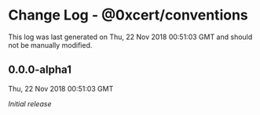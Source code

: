 # Change Log - @0xcert/conventions

This log was last generated on Thu, 22 Nov 2018 00:51:03 GMT and should not be manually modified.

## 0.0.0-alpha1
Thu, 22 Nov 2018 00:51:03 GMT

*Initial release*

